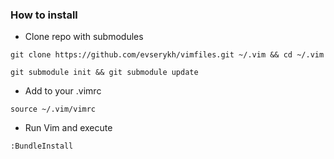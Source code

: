 ### How to install ###

* Clone repo with submodules

```
git clone https://github.com/evserykh/vimfiles.git ~/.vim && cd ~/.vim
```

```
git submodule init && git submodule update
```

* Add to your .vimrc

```
source ~/.vim/vimrc
```

* Run Vim and execute

```
:BundleInstall
```
